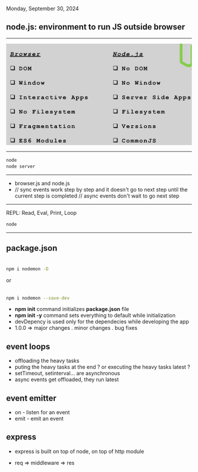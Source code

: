 Monday, September 30, 2024

## **node.js**: environment to run JS outside browser

---

![js versus node](jsVsNode.png)

---

```bash
node
node server

```

---

- browser.js and node.js
- // sync events work step by step and it doesn't go to next step until the current step is completed
  // async events don't wait to go next step

---

REPL: Read, Eval, Print, Loop

```bash
node
```

---

## package.json

```bash

npm i nodemon -D
```

or

```bash

npm i nodemon --save-dev
```

- **npm init** command initializes **package.json** file
- **npm init -y** command sets everything to default while initialization
- devDepency is used only for the dependecies while developing the app
- 1.0.0 => major changes . minor changes . bug fixes

## event loops

- offloading the heavy tasks
- puting the heavy tasks at the end ? or executing the heavy tasks latest ?
- setTimeout, setinterval... are asynchronous
- async events get offloaded, they run latest

## event emitter

- on - listen for an event
- emit - emit an event

## express

- express is built on top of node, on top of http module

- req => middleware => res
